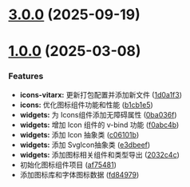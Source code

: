 # [3.0.0](https://gitee.com/vi-design/icons-vitarx/compare/v2.0.0...v3.0.0) (2025-09-19)



# [1.0.0](https://gitee.com/vi-design/icons-vitarx/compare/af754819ec65f1200b3d379f0fe5717695be0e84...v1.0.0) (2025-03-08)


### Features

* **icons-vitarx:** 更新打包配置并添加新文件 ([1d0a1f3](https://gitee.com/vi-design/icons-vitarx/commits/1d0a1f33af70e468d2df78987c80203508113295))
* **icons:** 优化图标组件功能和性能 ([b1cb1e5](https://gitee.com/vi-design/icons-vitarx/commits/b1cb1e5d7c62ec611ac4260839a32b7302b6966f))
* **widgets:** 为 Icons组件添加无障碍属性 ([0ba036f](https://gitee.com/vi-design/icons-vitarx/commits/0ba036f8787304c9828d6705693da4fcf8e4d4ad))
* **widgets:** 增加 Icon 组件的 v-bind 功能 ([f0abc4b](https://gitee.com/vi-design/icons-vitarx/commits/f0abc4b88ce2a27777dd210e57e3298e76a6ad65))
* **widgets:** 添加 Icon 抽象类 ([c06101b](https://gitee.com/vi-design/icons-vitarx/commits/c06101b19a3256ba9c19e7d7d6c374ec2432b263))
* **widgets:** 添加 SvgIcon抽象类 ([e3dbeef](https://gitee.com/vi-design/icons-vitarx/commits/e3dbeef14f16a662acfc07de29c3ca18184746e0))
* **widgets:** 添加图标相关组件和类型导出 ([2032c4c](https://gitee.com/vi-design/icons-vitarx/commits/2032c4ce5115bd323addf3be2fb62baa1ff57567))
* 初始化图标组件项目 ([af75481](https://gitee.com/vi-design/icons-vitarx/commits/af754819ec65f1200b3d379f0fe5717695be0e84))
* 添加图标库和字体图标数据 ([fd84979](https://gitee.com/vi-design/icons-vitarx/commits/fd84979a58addb7f169c1d73c91c5050fba49538))



